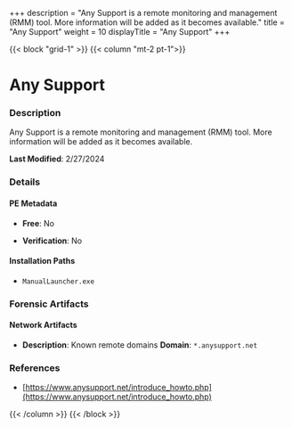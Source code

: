 +++
description = "Any Support is a remote monitoring and management (RMM) tool. More information will be added as it becomes available."
title = "Any Support"
weight = 10
displayTitle = "Any Support"
+++


{{< block "grid-1" >}}
{{< column "mt-2 pt-1">}}

# Any Support


### Description

Any Support is a remote monitoring and management (RMM) tool. More information will be added as it becomes available.



**Last Modified**: 2/27/2024

### Details


#### PE Metadata


- **Free**: No

- **Verification**: No




#### Installation Paths
- `ManualLauncher.exe`

### Forensic Artifacts




#### Network Artifacts

- **Description**: Known remote domains
  **Domain**: `*.anysupport.net`





### References
- [https://www.anysupport.net/introduce_howto.php](https://www.anysupport.net/introduce_howto.php)



{{< /column >}}
{{< /block >}}

